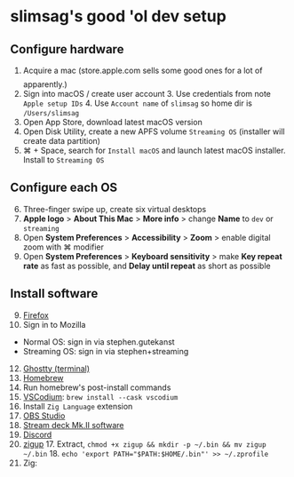 # slimsag's good 'ol dev setup

## Configure hardware

1. Acquire a mac (store.apple.com sells some good ones for a lot of $$$$ apparently.)
2. Sign into macOS / create user account
   3. Use credentials from note `Apple setup IDs`
   4. Use `Account name` of `slimsag` so home dir is `/Users/slimsag`
5. Open App Store, download latest macOS version
6. Open Disk Utility, create a new APFS volume `Streaming OS` (installer will create data partition)
7. ⌘ + Space, search for `Install macOS` and launch latest macOS installer. Install to `Streaming OS`

## Configure each OS

6. Three-finger swipe up, create six virtual desktops
6. **Apple logo** > **About This Mac** > **More info** > change **Name** to `dev` or `streaming`
7. Open **System Preferences** > **Accessibility** > **Zoom** > enable digital zoom with ⌘ modifier
8. Open **System Preferences** > **Keyboard sensitivity** > make **Key repeat rate** as fast as possible, and **Delay until repeat** as short as possible

## Install software

9. [Firefox](https://www.mozilla.org)
 10. Sign in to Mozilla
  * Normal OS: sign in via stephen.gutekanst
  * Streaming OS: sign in via stephen+streaming
12. [Ghostty (terminal)](https://github.com/mitchellh/ghostty)
13. [Homebrew](https://brew.sh/)
  14. Run homebrew's post-install commands
15. [VSCodium](https://vscodium.com/): `brew install --cask vscodium`
  16. Install `Zig Language` extension
14. [OBS Studio](https://obsproject.com/download)
15. [Stream deck Mk.II software](https://www.elgato.com/us/en/s/downloads)
17. [Discord](https://discord.com/download)
16. [zigup](https://github.com/marler8997/zigup/releases)
    17. Extract, `chmod +x zigup && mkdir -p ~/.bin && mv zigup ~/.bin`
    18. `echo 'export PATH="$PATH:$HOME/.bin"' >> ~/.zprofile`
16. Zig:
